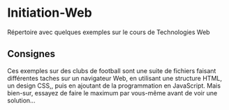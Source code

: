 # Initiation-Web
Répertoire avec quelques exemples sur le cours de Technologies Web
## Consignes
Ces exemples sur des clubs de football sont une suite de fichiers faisant différentes taches sur un navigateur Web, en utilisant une structure HTML, un design CSS,, puis en ajoutant de la programmation en JavaScript.
Mais bien-sur, essayez de faire le maximum par vous-même avant de voir une solution...
